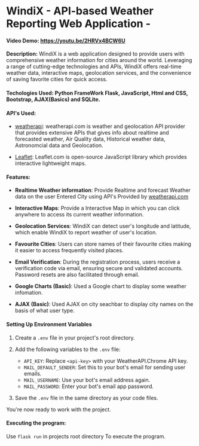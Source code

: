 # WindiX - API-based Weather Reporting Web Application - 
#### Video Demo:  <https://youtu.be/2HRVx4BCW6U>
**Description:** 
WindiX is a web application designed to provide users with comprehensive weather information for cities around the world. Leveraging a range of cutting-edge technologies and APIs, WindiX offers real-time weather data, interactive maps, geolocation services, and the convenience of saving favorite cities for quick access.

#### Techologies Used: Python FrameWork Flask, JavaScript, Html and CSS, Bootstrap, AJAX(Basics) and SQLite.

#### API's Used:
- [weatherapi](https://www.weatherapi.com/weather/): weatherapi.com is weather and geolocation API provider that provides extensive APIs that gives info about realtime and forecasted weather, Air Quality data, Historical weather data, Astronomcial data and Geolocation.

- [Leaflet](https://leafletjs.com/index.html): Leaflet.com is open-source JavaScript library which provides interactive lightweight maps.

#### Features: 
- **Realtime Weather information**: Provide Realtime and forecast Weather data on the user Entered City using API's Provided by [weatherapi.com](https://www.weatherapi.com/weather/)

- **Interactive Maps**: Provide a Interactive Map in which you can click anywhere to access its current weather information.

- **Geolocation Services**: WindiX can detect user's longitude and latitude, which enable WindiX to report weather of user's location. 

- **Favourite Cities**: Users can store names of their favourite cities making it easier to access frequently visited places.

- **Email Verification**: During the registration process, users receive a verification code via email, ensuring secure and validated accounts. Password resets are also facilitated through email.

- **Google Charts (Basic)**: Used a Google chart to display some weather infomation.

- **AJAX (Basic)**: Used AJAX on city seachbar to display city names on the basis of what user type.

#### Setting Up Environment Variables

1. Create a `.env` file in your project's root directory.

2. Add the following variables to the `.env` file:

   - `API_KEY`: Replace `<api-key>` with your WeatherAPI.Chrome API key.
   - `MAIL_DEFAULT_SENDER`: Set this to your bot's email for sending user emails.
   - `MAIL_USERNAME`: Use your bot's email address again.
   - `MAIL_PASSWORD`: Enter your bot's email app password.

3. Save the `.env` file in the same directory as your code files.

You're now ready to work with the project.
#### Executing the program: 
   Use `flask run` in projects root directory To execute the program.
   
